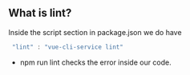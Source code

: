 ## What is lint? ###

Inside the script section in package.json we do have 
```js
 "lint" : "vue-cli-service lint"
```

- npm run lint checks the error inside our code.